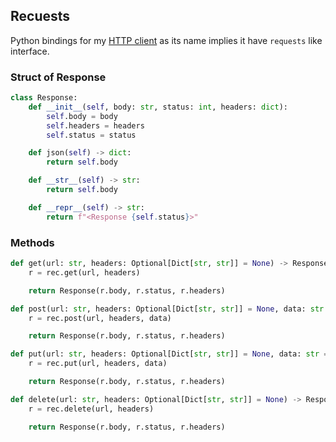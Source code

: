 ## Recuests
Python bindings for my [HTTP client](https://github.com/epsilonr/httpclient) as its name implies it have `requests` like interface.

### Struct of Response
```py
class Response:
    def __init__(self, body: str, status: int, headers: dict):
        self.body = body
        self.headers = headers
        self.status = status

    def json(self) -> dict:
        return self.body

    def __str__(self) -> str:
        return self.body

    def __repr__(self) -> str:
        return f"<Response {self.status}>"
```


### Methods
```py
def get(url: str, headers: Optional[Dict[str, str]] = None) -> Response:
    r = rec.get(url, headers)

    return Response(r.body, r.status, r.headers)

def post(url: str, headers: Optional[Dict[str, str]] = None, data: str = "") -> Response:
    r = rec.post(url, headers, data)

    return Response(r.body, r.status, r.headers)

def put(url: str, headers: Optional[Dict[str, str]] = None, data: str = "") -> Response:
    r = rec.put(url, headers, data)

    return Response(r.body, r.status, r.headers)

def delete(url: str, headers: Optional[Dict[str, str]] = None) -> Response:
    r = rec.delete(url, headers)

    return Response(r.body, r.status, r.headers)
```